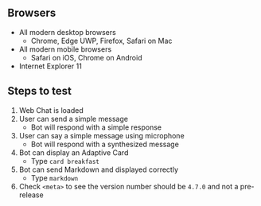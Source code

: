 ## Browsers

- All modern desktop browsers
   - Chrome, Edge UWP, Firefox, Safari on Mac
- All modern mobile browsers
   - Safari on iOS, Chrome on Android
- Internet Explorer 11

## Steps to test

1. Web Chat is loaded
1. User can send a simple message
   - Bot will respond with a simple response
1. User can say a simple message using microphone
   - Bot will respond with a synthesized message
1. Bot can display an Adaptive Card
   - Type `card breakfast`
1. Bot can send Markdown and displayed correctly
   - Type `markdown`
1. Check `<meta>` to see the version number should be `4.7.0` and not a pre-release
